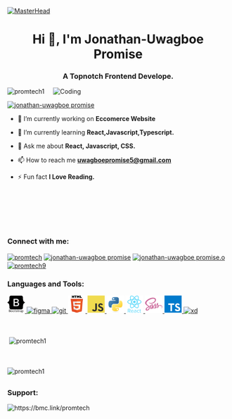 [![MasterHead](https://img.freepik.com/free-vector/web-development-banner-computer-with-window-computer-with-browser-window_80328-118.jpg?w=2000)](https://www.linkedin.com/in/jonathan-uwagboe-promise-o-60b3a3205/)
<h1 align="center">Hi 👋, I'm Jonathan-Uwagboe Promise</h1>
<h3 align="center">A Topnotch Frontend Develope.</h3>
<img align="right" alt="Coding" width="400" src="https://i.pinimg.com/originals/e8/f4/53/e8f453469a3ec97ecd354df465d73913.gif">

<p align="left"> <img src="https://komarev.com/ghpvc/?username=promtech1&label=Profile%20views&color=0e75b6&style=flat" alt="promtech1" /> </p>

<p align="left"> <a href="https://twitter.com/Promtech5" target="blank"><img src="https://img.shields.io/twitter/follow/jonathan-uwagboe promise?logo=twitter&style=for-the-badge" alt="jonathan-uwagboe promise" /></a> </p>

- 🔭 I’m currently working on **Eccomerce Website**

- 🌱 I’m currently learning **React,Javascript,Typescript.**

- 💬 Ask me about **React, Javascript, CSS.**

- 📫 How to reach me **uwagboepromise5@gmail.com**

- ⚡ Fun fact **I Love Reading.**

</br>
</br>
</br>
</br>
</br>
<h3 align="left" >Connect with me:</h3>
<p align="left">
<a href="https://dev.to/promtech" target="blank"><img align="center" src="https://raw.githubusercontent.com/rahuldkjain/github-profile-readme-generator/master/src/images/icons/Social/devto.svg" alt="promtech" height="30" width="40" /></a>
<a href="https://twitter.com/Promtech5" target="blank"><img align="center" src="https://raw.githubusercontent.com/rahuldkjain/github-profile-readme-generator/master/src/images/icons/Social/twitter.svg" alt="jonathan-uwagboe promise" height="30" width="40" /></a>
<a href="https://linkedin.com/in/jonathan-uwagboe promise.o" target="blank"><img align="center" src="https://raw.githubusercontent.com/rahuldkjain/github-profile-readme-generator/master/src/images/icons/Social/linked-in-alt.svg" alt="jonathan-uwagboe promise.o" height="30" width="40" /></a>
<a href="https://instagram.com/promtech9" target="blank"><img align="center" src="https://raw.githubusercontent.com/rahuldkjain/github-profile-readme-generator/master/src/images/icons/Social/instagram.svg" alt="promtech9" height="30" width="40" /></a>
</p>

<h3 align="left">Languages and Tools:</h3>
<p align="left" style="margin-bottom: 50px;"> <a href="https://getbootstrap.com" target="_blank" rel="noreferrer"> <img src="https://raw.githubusercontent.com/devicons/devicon/master/icons/bootstrap/bootstrap-plain-wordmark.svg" alt="bootstrap" width="40" height="40"/> </a> <a href="https://www.figma.com/" target="_blank" rel="noreferrer"> <img src="https://www.vectorlogo.zone/logos/figma/figma-icon.svg" alt="figma" width="40" height="40"/> </a> <a href="https://git-scm.com/" target="_blank" rel="noreferrer"> <img src="https://www.vectorlogo.zone/logos/git-scm/git-scm-icon.svg" alt="git" width="40" height="40"/> </a> <a href="https://www.w3.org/html/" target="_blank" rel="noreferrer"> <img src="https://raw.githubusercontent.com/devicons/devicon/master/icons/html5/html5-original-wordmark.svg" alt="html5" width="40" height="40"/> </a> <a href="https://developer.mozilla.org/en-US/docs/Web/JavaScript" target="_blank" rel="noreferrer"> <img src="https://raw.githubusercontent.com/devicons/devicon/master/icons/javascript/javascript-original.svg" alt="javascript" width="40" height="40"/> </a> <a href="https://www.python.org" target="_blank" rel="noreferrer"> <img src="https://raw.githubusercontent.com/devicons/devicon/master/icons/python/python-original.svg" alt="python" width="40" height="40"/> </a> <a href="https://reactjs.org/" target="_blank" rel="noreferrer"> <img src="https://raw.githubusercontent.com/devicons/devicon/master/icons/react/react-original-wordmark.svg" alt="react" width="40" height="40"/> </a> <a href="https://sass-lang.com" target="_blank" rel="noreferrer"> <img src="https://raw.githubusercontent.com/devicons/devicon/master/icons/sass/sass-original.svg" alt="sass" width="40" height="40"/> </a> <a href="https://www.typescriptlang.org/" target="_blank" rel="noreferrer"> <img src="https://raw.githubusercontent.com/devicons/devicon/master/icons/typescript/typescript-original.svg" alt="typescript" width="40" height="40"/> </a> <a href="https://www.adobe.com/products/xd.html" target="_blank" rel="noreferrer"> <img src="https://cdn.worldvectorlogo.com/logos/adobe-xd.svg" alt="xd" width="40" height="40"/> </a> </p>

<p style="margin-bottom: 50px;">&nbsp;<img align="center" src="https://github-readme-stats.vercel.app/api?username=promtech1&show_icons=true&locale=en" alt="promtech1" /></p>

<p><img align="center" src="https://github-readme-streak-stats.herokuapp.com/?user=promtech1&" alt="promtech1" /></p>


<h3 align="left" style="margin-top: 30px;">Support:</h3>
<p style="margin-bottom: 80px;"><a href="https://www.buymeacoffee.com/https://bmc.link/promtech"> <img align="left" src="https://cdn.buymeacoffee.com/buttons/v2/default-yellow.png" height="50" width="210" alt="https://bmc.link/promtech" /></a></p><br><br>